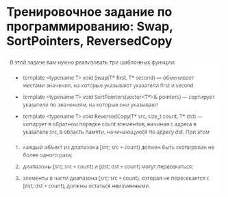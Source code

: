 # Тренировочное задание по программированию: Swap, SortPointers, ReversedCopy
![image](./../../assets/103.jpg)
